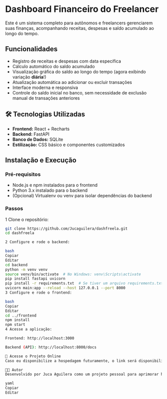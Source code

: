 #  Dashboard Financeiro do Freelancer

Este é um sistema completo para autônomos e freelancers gerenciarem suas finanças, acompanhando receitas, despesas e saldo acumulado ao longo do tempo.

##  Funcionalidades
-  Registro de receitas e despesas com data específica
-  Cálculo automático do saldo acumulado
-  Visualização gráfica do saldo ao longo do tempo (agora exibindo variação **diária**!)
-  Atualização automática ao adicionar ou excluir transações
-  Interface moderna e responsiva
-  Controle do saldo inicial no banco, sem necessidade de exclusão manual de transações anteriores

## 🛠 Tecnologias Utilizadas
- **Frontend:** React + Recharts
- **Backend:** FastAPI
- **Banco de Dados:** SQLite
- **Estilização:** CSS básico e componentes customizados

##  Instalação e Execução

###  Pré-requisitos
- Node.js e npm instalados para o frontend
- Python 3.x instalado para o backend
- (Opcional) Virtualenv ou venv para isolar dependências do backend

###  Passos

1 Clone o repositório:
```bash
git clone https://github.com/Jucaguilera/dashfreela.git
cd dashfreela

2 Configure e rode o backend:

bash
Copiar
Editar
cd backend
python -m venv venv
source venv/bin/activate  # No Windows: venv\Scripts\activate
pip install fastapi uvicorn
pip install -r requirements.txt  # Se tiver um arquivo requirements.txt
uvicorn main:app --reload --host 127.0.0.1 --port 8000
3 Configure e rode o frontend:

bash
Copiar
Editar
cd ../frontend
npm install
npm start
4 Acesse a aplicação:

Frontend: http://localhost:3000

Backend (API): http://localhost:8000/docs

🔗 Acesse o Projeto Online
Caso eu disponibilize a hospedagem futuramente, o link será disponibilizado aqui!

👨‍💻 Autor
Desenvolvido por Juca Aguilera como um projeto pessoal para aprimorar habilidades de desenvolvimento Full Stack e ajudar freelancers a controlarem melhor suas finanças.

yaml
Copiar
Editar

